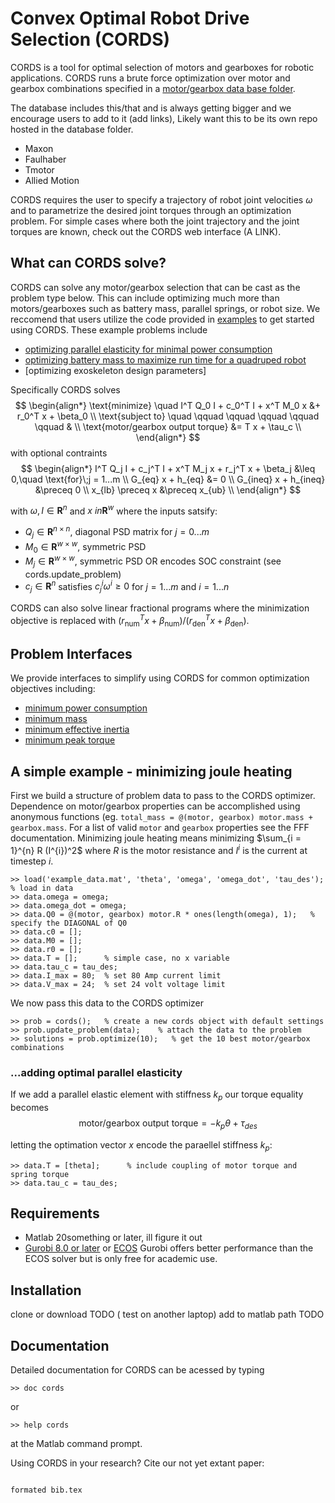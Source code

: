 # Convex Optimal Robot Drive Selection (CORDS)

CORDS is a tool for optimal selection of motors and gearboxes for robotic applications. CORDS runs a brute force optimization over motor and gearbox combinations specified in a [motor/gearbox data base folder](database). 

The database includes this/that and is always getting bigger and we encourage users to add to it (add links), Likely want this to be its own repo hosted in the database folder. 
* Maxon
* Faulhaber 
* Tmotor 
* Allied Motion 

CORDS requires the user to specify a trajectory of robot joint velocities $\omega$ and to parametrize the desired joint torques through an optimization problem. For simple cases where both the joint trajectory and the joint torques are known, check out the CORDS web interface (A LINK). 


## What can CORDS solve?  

CORDS can solve any motor/gearbox selection that can be cast as the problem type below. This can include optimizing much more than motors/gearboxes such as battery mass, parallel springs, or robot size. We reccomend that users utilize the code provided in [examples](examples) to get started using CORDS. These example problems include
 * [optimizing parallel elasticity for minimal power consumption](examples/example1.m)
 * [optimizing battery mass to maximize run time for a quadruped robot](examples/example2.m)
 * [optimizing exoskeleton design parameters]

Specifically CORDS solves 
$$
\begin{align*}
   \text{minimize} \quad  I^T Q_0 I  + c_0^T I + x^T M_0 x &+ r_0^T x + \beta_0      \\
   \text{subject to} \quad \qquad \qquad \qquad \qquad \qquad &                  \\
      \text{motor/gearbox output torque}  &=   T x + \tau_c                      \\
 \end{align*}
 $$ 
 with optional contraints 
 $$ 
 \begin{align*}
            I^T Q_j I + c_j^T I +  x^T M_j x + r_j^T x + \beta_j &\leq 0,\quad \text{for}\;j = 1...m \\
           G_{eq} x + h_{eq} &= 0                                                            \\
           G_{ineq} x + h_{ineq} &\preceq 0                                                  \\
                x_{lb} \preceq x &\preceq x_{ub}                                             \\
\end{align*}
$$

with $\omega, I \in \mathbf{R}^n$ and $x \ in \mathbf{R}^w$ where the inputs satsify: 
* $Q_j \in\mathbf{R}^{n \times n}$, diagonal PSD matrix for $j = 0...m$
* $M_0 \in \mathbf{R}^{w \times w}$, symmetric PSD
* $M_j \in \mathbf{R}^{w \times w}$, symmetric PSD OR encodes SOC constraint (see cords.update_problem)
* $c_j \in \mathbf{R}^n$ satisfies $c_j^i \omega^i \geq 0$ for $j = 1...m$ and $i = 1...n$

CORDS can also solve linear fractional programs where the minimization objective is replaced with $\left(r_{\text{num}}^T x + \beta_{\text{num}}\right)/\left(r_{\text{den}}^T x + \beta_{\text{den}}\right)$. 


## Problem Interfaces
We provide interfaces to simplify using CORDS for common optimization objectives including:
* [minimum power consumption](/src/interfaces/min_power_consumption.m)
* [minimum mass](/src/interfaces/min_mass.m)
* [minimum effective inertia](/src/interfaces/min_effective_inertia.m)
* [minimum peak torque](/src/interfaces/min_peak_torque.m)


## A simple example - minimizing joule heating 
First we build a structure of problem data to pass to the CORDS optimizer. Dependence on motor/gearbox properties can be accomplished using anonymous functions (eg. ``total_mass = @(motor, gearbox) motor.mass + gearbox.mass``. For a list of valid ``motor`` and ``gearbox`` properties see the FFF documentation. Minimizing joule heating means minimizing $\sum_{i = 1}^{n} R (I^{i})^2$ where $R$ is the motor resistance and $I^{i}$ is the current at timestep $i$. 
```
>> load('example_data.mat', 'theta', 'omega', 'omega_dot', 'tau_des');   % load in data
>> data.omega = omega;
>> data.omega_dot = omega; 
>> data.Q0 = @(motor, gearbox) motor.R * ones(length(omega), 1);   % specify the DIAGONAL of Q0
>> data.c0 = [];
>> data.M0 = [];
>> data.r0 = [];
>> data.T = [];      % simple case, no x variable 
>> data.tau_c = tau_des;
>> data.I_max = 80;  % set 80 Amp current limit
>> data.V_max = 24;  % set 24 volt voltage limit 
```
We now pass this data to the CORDS optimizer
```
>> prob = cords();   % create a new cords object with default settings  
>> prob.update_problem(data);    % attach the data to the problem
>> solutions = prob.optimize(10);   % get the 10 best motor/gearbox combinations 
```
### ...adding optimal parallel elasticity
If we add a parallel elastic element with stiffness $k_p$ our torque equality becomes
$$
     \text{motor/gearbox output torque}  = - k_p \theta  + \tau_{des} 
$$

letting the optimation vector $x$ encode the paraellel stiffness $k_p$:

```
>> data.T = [theta];      % include coupling of motor torque and spring torque
>> data.tau_c = tau_des; 
```

## Requirements
* Matlab 20something or later, ill figure it out 
* [Gurobi 8.0 or later](https://www.gurobi.com/academia/academic-program-and-licenses/) or [ECOS](https://github.com/embotech/ecos)
Gurobi offers better performance than the ECOS solver but is only free for academic use. 

## Installation

clone or download   TODO ( test on another laptop) 
add to matlab path  TODO 

## Documentation 

Detailed documentation for CORDS can be acessed by typing
```
>> doc cords
```
or 
```
>> help cords
```
at the Matlab command prompt. 




Using CORDS in your research? Cite our not yet extant paper: 
```

formated bib.tex


```
